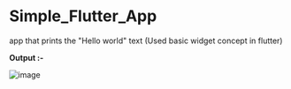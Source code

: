 # Simple_Flutter_App
app that prints the "Hello world" text (Used basic widget concept in flutter)

**Output :-**

![image](https://github.com/2000kavinda/Simple_Flutter_App/assets/98000159/49c0fe27-078a-4bed-9e82-b94be5f9ee30)
